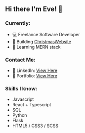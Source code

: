 ## Hi there I'm Eve! 👋

### Currently:
- 💻 Freelance Software Developer
- 🔨 Building <a href="https://christmas-website-evealexis-projects.vercel.app/">ChristmasWebsite</a>
- 🌱 Learning MERN stack

### Contact Me:
- 👤 LinkedIn: <a href="http://linkedin.com/in/evealex">View Here</a>
- 📌 Portfolio: <a href="http://evealexis.github.io/">View Here</a>

### Skills I know:
- Javascript
- React + Typescript
- SQL
- Python
- Flask
- HTML5 / CSS3 / SCSS
